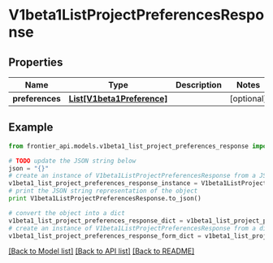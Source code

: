 # V1beta1ListProjectPreferencesResponse


## Properties
Name | Type | Description | Notes
------------ | ------------- | ------------- | -------------
**preferences** | [**List[V1beta1Preference]**](V1beta1Preference.md) |  | [optional] 

## Example

```python
from frontier_api.models.v1beta1_list_project_preferences_response import V1beta1ListProjectPreferencesResponse

# TODO update the JSON string below
json = "{}"
# create an instance of V1beta1ListProjectPreferencesResponse from a JSON string
v1beta1_list_project_preferences_response_instance = V1beta1ListProjectPreferencesResponse.from_json(json)
# print the JSON string representation of the object
print V1beta1ListProjectPreferencesResponse.to_json()

# convert the object into a dict
v1beta1_list_project_preferences_response_dict = v1beta1_list_project_preferences_response_instance.to_dict()
# create an instance of V1beta1ListProjectPreferencesResponse from a dict
v1beta1_list_project_preferences_response_form_dict = v1beta1_list_project_preferences_response.from_dict(v1beta1_list_project_preferences_response_dict)
```
[[Back to Model list]](../README.md#documentation-for-models) [[Back to API list]](../README.md#documentation-for-api-endpoints) [[Back to README]](../README.md)


